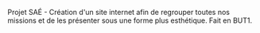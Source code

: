 Projet SAÉ - Création d'un site internet afin de regrouper toutes nos missions et de les présenter sous une forme plus esthétique. Fait en BUT1.
